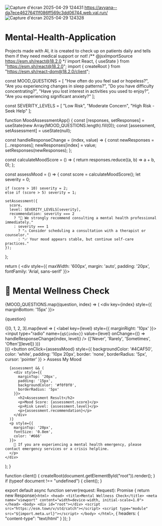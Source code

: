 ![Capture d'écran 2025-04-29 124431](https://github.com/user-attachments/assets/a27a0165-e1f2-435c-b404-d8e83b48a65d)
https://avyana--da7ece46276411f086ff569c3dd06744.web.val.run/ 
![Capture d'écran 2025-04-29 124328](https://github.com/user-attachments/assets/42ac9c8a-b4c7-4238-b9e5-4506895c325d)
# Mental-Health-Application
Projects made with AI, it is created to check up on  patients daily and tells them if they need medical support or not!
/** @jsxImportSource https://esm.sh/react@18.2.0 */
import React, { useState } from "https://esm.sh/react@18.2.0";
import { createRoot } from "https://esm.sh/react-dom@18.2.0/client";

const MOOD_QUESTIONS = [
  "How often do you feel sad or hopeless?",
  "Are you experiencing changes in sleep patterns?", 
  "Do you have difficulty concentrating?",
  "Have you lost interest in activities you used to enjoy?",
  "Are you experiencing significant anxiety?"
];

const SEVERITY_LEVELS = [
  "Low Risk",
  "Moderate Concern",
  "High Risk - Seek Help"
];

function MoodAssessmentApp() {
  const [responses, setResponses] = useState(new Array(MOOD_QUESTIONS.length).fill(0));
  const [assessment, setAssessment] = useState(null);

  const handleResponseChange = (index, value) => {
    const newResponses = [...responses];
    newResponses[index] = value;
    setResponses(newResponses);
  };

  const calculateMoodScore = () => {
    return responses.reduce((a, b) => a + b, 0);
  };

  const assessMood = () => {
    const score = calculateMoodScore();
    let severity = 0;

    if (score > 10) severity = 2;
    else if (score > 5) severity = 1;

    setAssessment({
      score,
      level: SEVERITY_LEVELS[severity],
      recommendation: severity === 2 
        ? "🚨 We strongly recommend consulting a mental health professional immediately." 
        : severity === 1
          ? "⚠️ Consider scheduling a consultation with a therapist or counselor."
          : "✅ Your mood appears stable, but continue self-care practices."
    });
  };

  return (
    <div style={{
      maxWidth: '600px', 
      margin: 'auto', 
      padding: '20px', 
      fontFamily: 'Arial, sans-serif'
    }}>
      <h1>🧠 Mental Wellness Check</h1>
      {MOOD_QUESTIONS.map((question, index) => (
        <div key={index} style={{ marginBottom: '15px' }}>
          <p>{question}</p>
          <div>
            {[0, 1, 2, 3].map(level => (
              <label key={level} style={{ marginRight: '10px' }}>
                <input 
                  type="radio" 
                  name={`q${index}`} 
                  value={level}
                  onChange={() => handleResponseChange(index, level)}
                />
                {['Never', 'Rarely', 'Sometimes', 'Often'][level]}
              </label>
            ))}
          </div>
        </div>
      ))}
      <button 
        onClick={assessMood}
        style={{
          backgroundColor: '#4CAF50',
          color: 'white',
          padding: '10px 20px',
          border: 'none',
          borderRadius: '5px',
          cursor: 'pointer'
        }}
      >
        Assess My Mood
      </button>
      
      {assessment && (
        <div style={{ 
          marginTop: '20px', 
          padding: '15px', 
          backgroundColor: '#f0f0f0', 
          borderRadius: '5px' 
        }}>
          <h2>Assessment Result</h2>
          <p>Mood Score: {assessment.score}</p>
          <p>Risk Level: {assessment.level}</p>
          <p>{assessment.recommendation}</p>
        </div>
      )}
      <p style={{ 
        marginTop: '20px', 
        fontSize: '0.8em', 
        color: '#666' 
      }}>
        🚨 If you are experiencing a mental health emergency, please contact emergency services or a crisis helpline.
      </p>
    </div>
  );
}

function client() {
  createRoot(document.getElementById("root")).render(<MoodAssessmentApp />);
}
if (typeof document !== "undefined") { client(); }

export default async function server(request: Request): Promise<Response> {
  return new Response(`
    <html>
      <head>
        <title>Mental Wellness Check</title>
        <meta name="viewport" content="width=device-width, initial-scale=1.0">
      </head>
      <body>
        <div id="root"></div>
        <script src="https://esm.town/v/std/catch"></script>
        <script type="module" src="${import.meta.url}"></script>
      </body>
    </html>
  `, {
    headers: { "content-type": "text/html" }
  });
}
